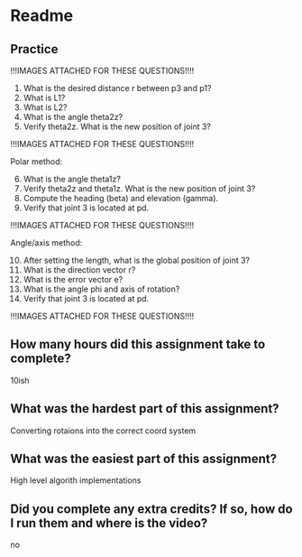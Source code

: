 
# Readme

## Practice

!!!IMAGES ATTACHED FOR THESE QUESTIONS!!!!

1. What is the desired distance r between p3 and p1?
2. What is L1?
3. What is L2?
4. What is the angle theta2z?
5. Verify theta2z. What is the new position of joint 3? 

!!!IMAGES ATTACHED FOR THESE QUESTIONS!!!!

Polar method:

6. What is the angle theta1z?
7. Verify theta2z and theta1z. What is the new position of joint 3? 
8. Compute the heading (beta) and elevation (gamma).
9. Verify that joint 3 is located at pd. 

!!!IMAGES ATTACHED FOR THESE QUESTIONS!!!!

Angle/axis method:

10. After setting the length, what is the global position of joint 3?
11. What is the direction vector r?
12. What is the error vector e?
13. What is the angle phi and axis of rotation?
14. Verify that joint 3 is located at pd. 

!!!IMAGES ATTACHED FOR THESE QUESTIONS!!!!

## How many hours did this assignment take to complete?
10ish

## What was the hardest part of this assignment?
Converting rotaions into the correct coord system

## What was the easiest part of this assignment?
High level algorith implementations

## Did you complete any extra credits?  If so, how do I run them and where is the video?
no
